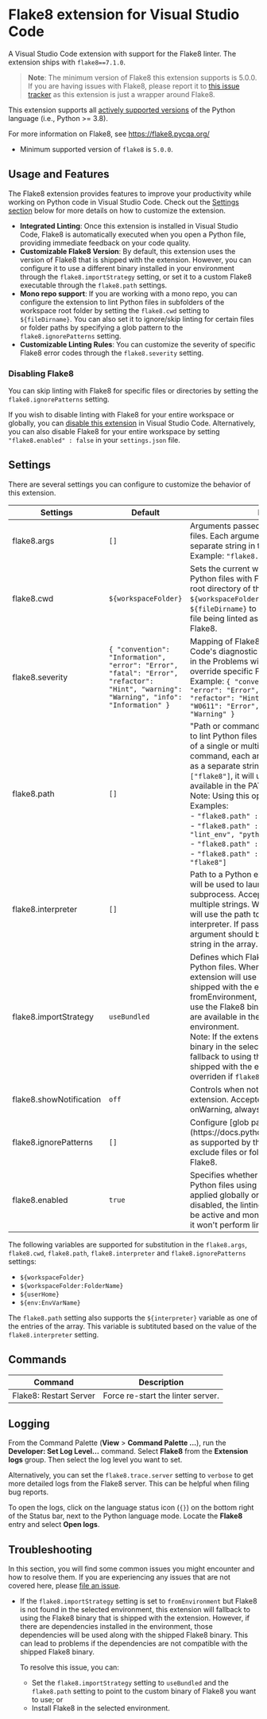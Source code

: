 # Flake8 extension for Visual Studio Code

A Visual Studio Code extension with support for the Flake8 linter. The extension
ships with `flake8==7.1.0`.

> **Note**: The minimum version of Flake8 this extension supports is 5.0.0. If
> you are having issues with Flake8, please report it to
> [this issue tracker](https://github.com/PyCQA/flake8/issues) as this extension
> is just a wrapper around Flake8.

This extension supports all
[actively supported versions](https://devguide.python.org/versions/#status-of-python-versions)
of the Python language (i.e., Python >= 3.8).

For more information on Flake8, see https://flake8.pycqa.org/

-   Minimum supported version of `flake8` is `5.0.0`.

## Usage and Features

The Flake8 extension provides features to improve your productivity while
working on Python code in Visual Studio Code. Check out the
[Settings section](#settings) below for more details on how to customize the
extension.

-   **Integrated Linting**: Once this extension is installed in Visual Studio
    Code, Flake8 is automatically executed when you open a Python file,
    providing immediate feedback on your code quality.
-   **Customizable Flake8 Version**: By default, this extension uses the version
    of Flake8 that is shipped with the extension. However, you can configure it
    to use a different binary installed in your environment through the
    `flake8.importStrategy` setting, or set it to a custom Flake8 executable
    through the `flake8.path` settings.
-   **Mono repo support**: If you are working with a mono repo, you can
    configure the extension to lint Python files in subfolders of the workspace
    root folder by setting the `flake8.cwd` setting to `${fileDirname}`. You can
    also set it to ignore/skip linting for certain files or folder paths by
    specifying a glob pattern to the `flake8.ignorePatterns` setting.
-   **Customizable Linting Rules**: You can customize the severity of specific
    Flake8 error codes through the `flake8.severity` setting.

### Disabling Flake8

You can skip linting with Flake8 for specific files or directories by setting
the `flake8.ignorePatterns` setting.

If you wish to disable linting with Flake8 for your entire workspace or
globally, you can
[disable this extension](https://code.visualstudio.com/docs/editor/extension-marketplace#_disable-an-extension)
in Visual Studio Code. Alternatively, you can also disable Flake8 for your
entire workspace by setting `"flake8.enabled" : false` in your `settings.json`
file.

## Settings

There are several settings you can configure to customize the behavior of this
extension.

<table>
    <thead>
        <tr>
            <th>Settings</th>
            <th>Default</th>
            <th>Description</th>
        </tr>
    </thead>
    <tbody>
        <tr>
            <td>flake8.args</td>
            <td><code>[]</code></td>
            <td>Arguments passed to Flake8 for linting Python files. Each argument should be provided as a separate string in the array. <br> Example: <code>"flake8.args": ["--config=<file>"] </code></td>
        </tr>
        <tr>
            <td>flake8.cwd</td>
            <td><code>${workspaceFolder}</code></td>
            <td>Sets the current working directory used to lint Python files with Flake8. By default, it uses the root directory of the workspace <code>${workspaceFolder}</code>. You can set it to <code>${fileDirname}</code> to use the parent folder of the file being linted as the working directory for Flake8.</td>
        </tr>
        <tr>
            <td>flake8.severity</td>
            <td><code>{ "convention": "Information", "error": "Error", "fatal": "Error", "refactor": "Hint", "warning": "Warning", "info": "Information" }</code></td>
            <td>Mapping of Flake8's message types to VS Code's diagnostic severity levels as displayed in the Problems window. You can also use it to override specific Flake8 error codes. <br> Example: <code>{ "convention": "Information", "error": "Error", "fatal": "Error", "refactor": "Hint", "warning": "Warning", "W0611": "Error", "undefined-variable": "Warning" }</code></td>
        </tr>
        <tr>
            <td>flake8.path</td>
            <td><code>[]</code></td>
            <td>"Path or command to be used by the extension to lint Python files with Flake8. Accepts an array of a single or multiple strings. If passing a command, each argument should be provided as a separate string in the array. If set to <code>["flake8"]</code>, it will use the version of Flake8 available in the PATH environment variable. <br> Note: Using this option may slowdown linting. <br>Examples: <br>- <code>"flake8.path" : ["~/global_env/flake8"]</code> <br>- <code>"flake8.path" : ["conda", "run", "-n", "lint_env", "python", "-m", "flake8"]</code> <br>- <code>"flake8.path" : ["flake8"]</code> <br>- <code>"flake8.path" : ["${interpreter}", "-m", "flake8"]</code></td>
        </tr>
        <tr>
            <td>flake8.interpreter</td>
            <td><code>[]</code></td>
            <td>Path to a Python executable or a command that will be used to launch the Flake8 server and any subprocess. Accepts an array of a single or multiple strings. When set to <code>[]</code>, the extension will use the path to the selected Python interpreter. If passing a command, each argument should be provided as a separate string in the array.</td>
        </tr>
        <tr>
            <td>flake8.importStrategy</td>
            <td><code>useBundled</code></td>
            <td>Defines which Flake8 binary to be used to lint Python files. When set to useBundled, the extension will use the Flake8 binary that is shipped with the extension. When set to fromEnvironment, the extension will attempt to use the Flake8 binary and all dependencies that are available in the currently selected environment. <br> Note: If the extension can't find a valid Flake8 binary in the selected environment, it will fallback to using the Flake8 binary that is shipped with the extension. This setting will be overriden if <code>flake8.path</code> is set.</td>
        </tr>
        <tr>
            <td>flake8.showNotification</td>
            <td><code>off</code></td>
            <td>Controls when notifications are shown by this extension. Accepted values are onError, onWarning, always and off.</td>
        </tr>
        <tr>
            <td>flake8.ignorePatterns</td>
            <td><code>[]</code></td>
            <td>Configure [glob patterns](https://docs.python.org/3/library/fnmatch.html) as supported by the fnmatch Python library to exclude files or folders from being linted with Flake8.</td>
        <tr>
            <td>flake8.enabled</td>
            <td><code>true</code></td>
            <td>Specifies whether to enable or disable linting Python files using Flake8. This setting can be applied globally or at the workspace level. If disabled, the linting server itself will continue to be active and monitor read and write events, but it won't perform linting or expose Code Actions. </td>
        </tr>
    </tbody>
</table>

The following variables are supported for substitution in the `flake8.args`,
`flake8.cwd`, `flake8.path`, `flake8.interpreter` and `flake8.ignorePatterns`
settings:

-   `${workspaceFolder}`
-   `${workspaceFolder:FolderName}`
-   `${userHome}`
-   `${env:EnvVarName}`

The `flake8.path` setting also supports the `${interpreter}` variable as one of
the entries of the array. This variable is subtituted based on the value of the
`flake8.interpreter` setting.

## Commands

| Command                | Description                       |
| ---------------------- | --------------------------------- |
| Flake8: Restart Server | Force re-start the linter server. |

## Logging

From the Command Palette (**View** > **Command Palette ...**), run the
**Developer: Set Log Level...** command. Select **Flake8** from the **Extension
logs** group. Then select the log level you want to set.

Alternatively, you can set the `flake8.trace.server` setting to `verbose` to get
more detailed logs from the Flake8 server. This can be helpful when filing bug
reports.

To open the logs, click on the language status icon (`{}`) on the bottom right
of the Status bar, next to the Python language mode. Locate the **Flake8** entry
and select **Open logs**.

## Troubleshooting

In this section, you will find some common issues you might encounter and how to
resolve them. If you are experiencing any issues that are not covered here,
please [file an issue](https://github.com/microsoft/vscode-flake8/issues).

-   If the `flake8.importStrategy` setting is set to `fromEnvironment` but
    Flake8 is not found in the selected environment, this extension will
    fallback to using the Flake8 binary that is shipped with the extension.
    However, if there are dependencies installed in the environment, those
    dependencies will be used along with the shipped Flake8 binary. This can
    lead to problems if the dependencies are not compatible with the shipped
    Flake8 binary.

    To resolve this issue, you can:

    -   Set the `flake8.importStrategy` setting to `useBundled` and the
        `flake8.path` setting to point to the custom binary of Flake8 you want
        to use; or
    -   Install Flake8 in the selected environment.
